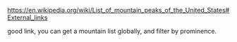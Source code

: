 https://en.wikipedia.org/wiki/List_of_mountain_peaks_of_the_United_States#External_links

good link, you can get a mountain list globally, and filter by prominence.